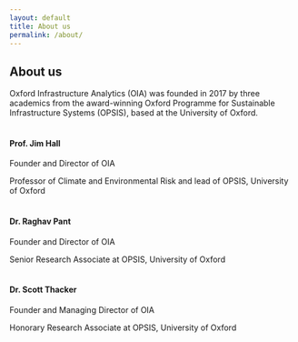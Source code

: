 ```yaml
---
layout: default
title: About us
permalink: /about/
---
```


## About us

Oxford Infrastructure Analytics (OIA) was founded in 2017 by three academics
from the award-winning Oxford Programme for Sustainable Infrastructure
Systems (OPSIS), based at the University of Oxford.
<br>
<br>
#### Prof. Jim Hall
Founder and Director of OIA

Professor of Climate and Environmental Risk and lead of OPSIS, University of Oxford 
<br>
<br>
#### Dr. Raghav Pant 
Founder and Director of OIA

Senior Research Associate at OPSIS, University of Oxford 
<br>
<br>
#### Dr. Scott Thacker 
Founder and Managing Director of OIA

Honorary Research Associate at OPSIS, University of Oxford
